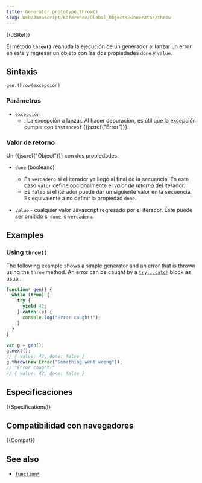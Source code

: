 ```yaml
---
title: Generator.prototype.throw()
slug: Web/JavaScript/Reference/Global_Objects/Generator/throw
---
```


{{JSRef}}

El método **`throw()`** reanuda la ejecución de un generador al lanzar un error en éste y regresar un objeto con las dos propiedades `done` y `value`.

## Sintaxis

```
gen.throw(excepción)
```

### Parámetros

- `excepción`
  - : La excepción a lanzar. Al hacer depuración, es útil que la excepción cumpla con `instanceof` {{jsxref("Error")}}.

### Valor de retorno

Un {{jsxref("Object")}} con dos propiedades:

- `done` (booleano)
  - Es `verdadero` si el iterador ya llegó al final de la secuencia. En este caso `valor` define opcionalmente el _valor de retorno_ del iterador.
  - Es `falso` si el iterador puede dar un siguiente valor en la secuencia. Es equivalente a no definir la propiedad `done`.

- `value` - cualquier valor Javascript regresado por el iterador. Éste puede ser omitido si `done` is `verdadero`.

## Examples

### Using `throw()`

The following example shows a simple generator and an error that is thrown using the `throw` method. An error can be caught by a [`try...catch`](/es/docs/Web/JavaScript/Reference/Statements/try...catch) block as usual.

```js
function* gen() {
  while (true) {
    try {
      yield 42;
    } catch (e) {
      console.log("Error caught!");
    }
  }
}

var g = gen();
g.next();
// { value: 42, done: false }
g.throw(new Error("Something went wrong"));
// "Error caught!"
// { value: 42, done: false }
```

## Especificaciones

{{Specifications}}

## Compatibilidad con navegadores

{{Compat}}

## See also

- [`function*`](/es/docs/Web/JavaScript/Reference/Statements/function*)
